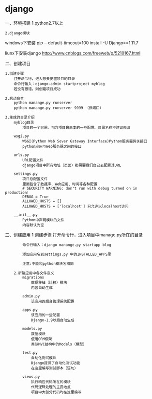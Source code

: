# django

一、环境搭建
	1.python2.7以上
	
	2.django模块
  windows下安装
	pip --default-timeout=100 install -U Django==1.11.7
  
  liunx下安装django
    http://www.cnblogs.com/freeweb/p/5210167.html
	
二、创建项目	
	
	1.创建步骤
		打开命令行，进入想要安置项目的目录
		命令行输入：django-admin startproject myblog
		若没有报错，则创建项目成功
	
	2.启动命令
		python manange.py runserver
		python manange.py runserver 9999 （换端口）
	
	3.生成的目录介绍		
		myblog目录
			项目的一个容器、包含项目最基本的一些配置、目录名称不建议修改
		
		wsgi.py
			WSGI(Python Web Sever Gateway Interface)Python服务器网关接口
			python应用与Web服务器之间的接口
		
		urls.py
			URL配置文件
			django项目中所有地址（页面）都需要我们自己去配置其URL
		
		settings.py
			项目总配置文件
			里面包含了数据库、Web应用、时间等各种配置
			# SECURITY WARNING: don't run with debug turned on in production!
			DEBUG = True
			ALLOWED_HOSTS = []
			ALLOWED_HOSTS = ['localhost'] 只允许以localhost访问
		
		__init__.py
			Python中声明模块的文件
			内容默认为空
			
三、创建应用
		1.创建步骤
			打开命令行，进入项目中manage.py所在的目录
			
			命令行输入：django manange.py startapp blog
			
			添加应用名到settings.py 中的INSTALLED_APPS里
			
			注意:不能和python模块名相同
			
		2.新建应用中各文件意义
			migrations
				数据移植（迁移）模块
				内容自动生成
				
			admin.py
				该应用的后台管理系统配置
				
			apps.py
				该应用的一些配置
				Django-1.9以后自动生成
				
			models.py
				数据模块
				使用ORM框架
				类似MVC结构中的Models（模型）
				
			test.py
				自动化测试模块
				Django提供了自动化测试功能
				在这里编写测试脚本（语句）
				
			views.py
				执行响应代码所在的模块
				代码逻辑处理的主要地点
				项目中大部分代码均在这里编写
			
			
			
			
	
	
	